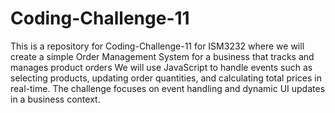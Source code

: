 # Coding-Challenge-11
This is a repository for Coding-Challenge-11 for ISM3232 where we will create a simple Order Management System for a business that tracks and manages product orders
We will use JavaScript to handle events such as selecting products, updating order quantities, and calculating total prices in real-time. The challenge focuses on event handling and dynamic UI updates in a business context.